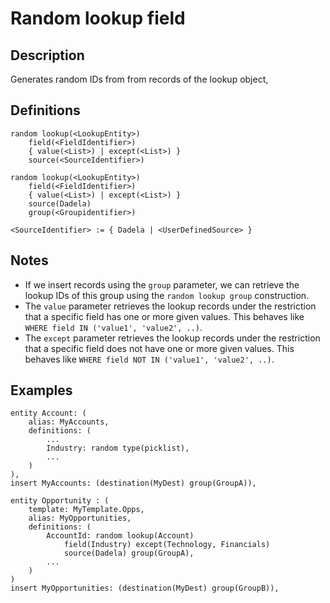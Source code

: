 # Random lookup field

## Description

Generates random IDs from from records of the lookup object,

## Definitions

~~~
random lookup(<LookupEntity>)
	field(<FieldIdentifier>)
	{ value(<List>) | except(<List>) }
	source(<SourceIdentifier>)

random lookup(<LookupEntity>)
	field(<FieldIdentifier>)
	{ value(<List>) | except(<List>) }
	source(Dadela)
	group(<Groupidentifier>)
	
<SourceIdentifier> := { Dadela | <UserDefinedSource> }
~~~

## Notes

* If we insert records using the `group` parameter, we can retrieve the lookup IDs of this group
using the `random lookup group` construction.
* The `value` parameter retrieves the lookup records
under the restriction that a specific field has one or more given values.
This behaves like `WHERE field IN ('value1', 'value2', ..)`.
* The `except` parameter retrieves the lookup records
under the restriction that a specific field does not have one or more given values.
This behaves like `WHERE field NOT IN ('value1', 'value2', ..)`.

## Examples

~~~
entity Account: (
	alias: MyAccounts,
    definitions: (
    	...
    	Industry: random type(picklist),
    	...
    )
),
insert MyAccounts: (destination(MyDest) group(GroupA)),

entity Opportunity : (
	template: MyTemplate.Opps,
	alias: MyOpportunities,
    definitions: (
        AccountId: random lookup(Account)
        	field(Industry) except(Technology, Financials) 
        	source(Dadela) group(GroupA),
        ...
    )
)
insert MyOpportunities: (destination(MyDest) group(GroupB)),
~~~